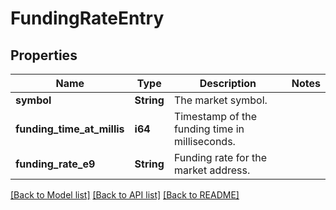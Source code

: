 # FundingRateEntry

## Properties

Name | Type | Description | Notes
------------ | ------------- | ------------- | -------------
**symbol** | **String** | The market symbol. | 
**funding_time_at_millis** | **i64** | Timestamp of the funding time in milliseconds. | 
**funding_rate_e9** | **String** | Funding rate for the market address. | 

[[Back to Model list]](../README.md#documentation-for-models) [[Back to API list]](../README.md#documentation-for-api-endpoints) [[Back to README]](../README.md)


